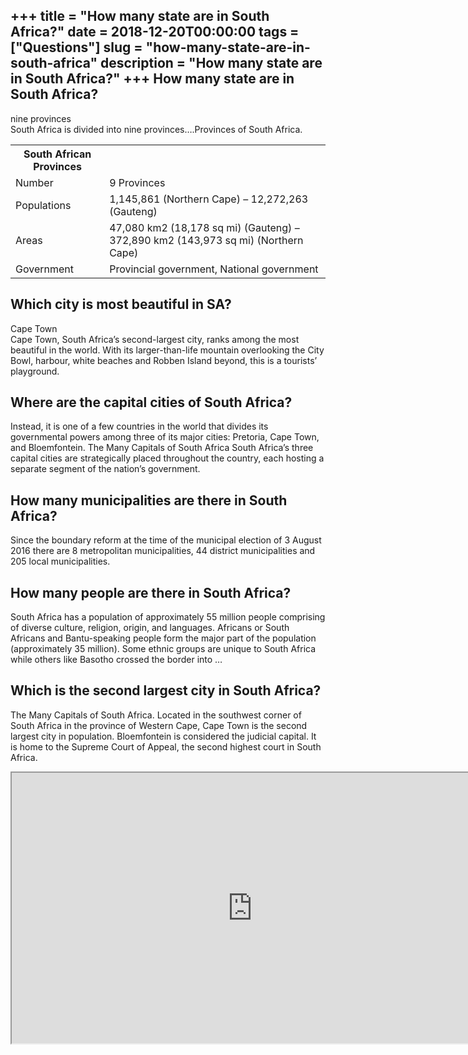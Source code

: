 +++
title = "How many state are in South Africa?"
date = 2018-12-20T00:00:00
tags = ["Questions"]
slug = "how-many-state-are-in-south-africa"
description = "How many state are in South Africa?"
+++
How many state are in South Africa?
-----------------------------------

nine provinces  
South Africa is divided into nine provinces….Provinces of South Africa.

<table><tr><th>South African Provinces</th></tr><tr><td>Number</td><td>9 Provinces</td></tr><tr><td>Populations</td><td>1,145,861 (Northern Cape) – 12,272,263 (Gauteng)</td></tr><tr><td>Areas</td><td>47,080 km2 (18,178 sq mi) (Gauteng) – 372,890 km2 (143,973 sq mi) (Northern Cape)</td></tr><tr><td>Government</td><td>Provincial government, National government</td></tr></table>

Which city is most beautiful in SA?
-----------------------------------

Cape Town  
Cape Town, South Africa’s second-largest city, ranks among the most beautiful in the world. With its larger-than-life mountain overlooking the City Bowl, harbour, white beaches and Robben Island beyond, this is a tourists’ playground.

Where are the capital cities of South Africa?
---------------------------------------------

Instead, it is one of a few countries in the world that divides its governmental powers among three of its major cities: Pretoria, Cape Town, and Bloemfontein. The Many Capitals of South Africa South Africa’s three capital cities are strategically placed throughout the country, each hosting a separate segment of the nation’s government.

How many municipalities are there in South Africa?
--------------------------------------------------

Since the boundary reform at the time of the municipal election of 3 August 2016 there are 8 metropolitan municipalities, 44 district municipalities and 205 local municipalities.

How many people are there in South Africa?
------------------------------------------

South Africa has a population of approximately 55 million people comprising of diverse culture, religion, origin, and languages. Africans or South Africans and Bantu-speaking people form the major part of the population (approximately 35 million). Some ethnic groups are unique to South Africa while others like Basotho crossed the border into …

Which is the second largest city in South Africa?
-------------------------------------------------

The Many Capitals of South Africa. Located in the southwest corner of South Africa in the province of Western Cape, Cape Town is the second largest city in population. Bloemfontein is considered the judicial capital. It is home to the Supreme Court of Appeal, the second highest court in South Africa.

<iframe allow="accelerometer; autoplay; clipboard-write; encrypted-media; gyroscope; picture-in-picture" allowfullscreen="" class="__youtube_prefs__  epyt-is-override  no-lazyload" data-no-lazy="1" data-origheight="433" data-origwidth="770" data-skipgform_ajax_framebjll="" height="433" id="_ytid_89800" loading="lazy" src="https://www.youtube.com/embed/t65bASc_P8U?enablejsapi=1&autoplay=0&cc_load_policy=0&cc_lang_pref=&iv_load_policy=1&loop=0&modestbranding=0&rel=1&fs=1&playsinline=0&autohide=2&theme=dark&color=red&controls=1&" title="YouTube player" width="770"></iframe>